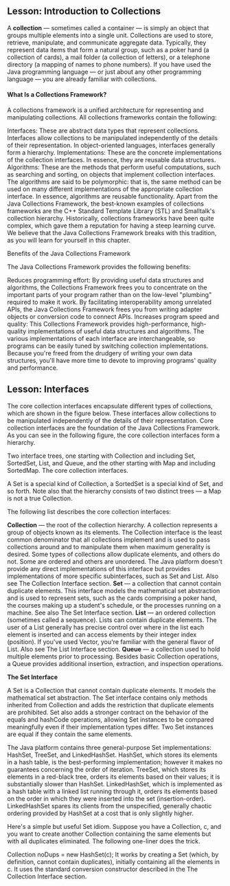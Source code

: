 ## Lesson: Introduction to Collections

A **collection** — sometimes called a container — is simply an object that groups multiple elements into a single unit. Collections are used to store, retrieve, manipulate, and communicate aggregate data. Typically, they represent data items that form a natural group, such as a poker hand (a collection of cards), a mail folder (a collection of letters), or a telephone directory (a mapping of names to phone numbers). If you have used the Java programming language — or just about any other programming language — you are already familiar with collections.

#### What Is a Collections Framework?

A collections framework is a unified architecture for representing and manipulating collections. All collections frameworks contain the following:

Interfaces: These are abstract data types that represent collections. Interfaces allow collections to be manipulated independently of the details of their representation. In object-oriented languages, interfaces generally form a hierarchy.
Implementations: These are the concrete implementations of the collection interfaces. In essence, they are reusable data structures.
Algorithms: These are the methods that perform useful computations, such as searching and sorting, on objects that implement collection interfaces. The algorithms are said to be polymorphic: that is, the same method can be used on many different implementations of the appropriate collection interface. In essence, algorithms are reusable functionality.
Apart from the Java Collections Framework, the best-known examples of collections frameworks are the C++ Standard Template Library (STL) and Smalltalk's collection hierarchy. Historically, collections frameworks have been quite complex, which gave them a reputation for having a steep learning curve. We believe that the Java Collections Framework breaks with this tradition, as you will learn for yourself in this chapter.

Benefits of the Java Collections Framework

The Java Collections Framework provides the following benefits:

Reduces programming effort: By providing useful data structures and algorithms, the Collections Framework frees you to concentrate on the important parts of your program rather than on the low-level "plumbing" required to make it work. By facilitating interoperability among unrelated APIs, the Java Collections Framework frees you from writing adapter objects or conversion code to connect APIs.
Increases program speed and quality: This Collections Framework provides high-performance, high-quality implementations of useful data structures and algorithms. The various implementations of each interface are interchangeable, so programs can be easily tuned by switching collection implementations. Because you're freed from the drudgery of writing your own data structures, you'll have more time to devote to improving programs' quality and performance.


## Lesson: Interfaces

The core collection interfaces encapsulate different types of collections, which are shown in the figure below. These interfaces allow collections to be manipulated independently of the details of their representation. Core collection interfaces are the foundation of the Java Collections Framework. As you can see in the following figure, the core collection interfaces form a hierarchy.

Two interface trees, one starting with Collection and including Set, SortedSet, List, and Queue, and the other starting with Map and including SortedMap.
The core collection interfaces.

A Set is a special kind of Collection, a SortedSet is a special kind of Set, and so forth. Note also that the hierarchy consists of two distinct trees — a Map is not a true Collection.

The following list describes the core collection interfaces:

**Collection** — the root of the collection hierarchy. A collection represents a group of objects known as its elements. The Collection interface is the least common denominator that all collections implement and is used to pass collections around and to manipulate them when maximum generality is desired. Some types of collections allow duplicate elements, and others do not. Some are ordered and others are unordered. The Java platform doesn't provide any direct implementations of this interface but provides implementations of more specific subinterfaces, such as Set and List. Also see The Collection Interface section.
**Set** — a collection that cannot contain duplicate elements. This interface models the mathematical set abstraction and is used to represent sets, such as the cards comprising a poker hand, the courses making up a student's schedule, or the processes running on a machine. See also The Set Interface section.
**List** — an ordered collection (sometimes called a sequence). Lists can contain duplicate elements. The user of a List generally has precise control over where in the list each element is inserted and can access elements by their integer index (position). If you've used Vector, you're familiar with the general flavor of List. Also see The List Interface section.
**Queue** — a collection used to hold multiple elements prior to processing. Besides basic Collection operations, a Queue provides additional insertion, extraction, and inspection operations.



**The Set Interface**

A Set is a Collection that cannot contain duplicate elements. It models the mathematical set abstraction. The Set interface contains only methods inherited from Collection and adds the restriction that duplicate elements are prohibited. Set also adds a stronger contract on the behavior of the equals and hashCode operations, allowing Set instances to be compared meaningfully even if their implementation types differ. Two Set instances are equal if they contain the same elements.

The Java platform contains three general-purpose Set implementations: HashSet, TreeSet, and LinkedHashSet. HashSet, which stores its elements in a hash table, is the best-performing implementation; however it makes no guarantees concerning the order of iteration. TreeSet, which stores its elements in a red-black tree, orders its elements based on their values; it is substantially slower than HashSet. LinkedHashSet, which is implemented as a hash table with a linked list running through it, orders its elements based on the order in which they were inserted into the set (insertion-order). LinkedHashSet spares its clients from the unspecified, generally chaotic ordering provided by HashSet at a cost that is only slightly higher.

Here's a simple but useful Set idiom. Suppose you have a Collection, c, and you want to create another Collection containing the same elements but with all duplicates eliminated. The following one-liner does the trick.

Collection<Type> noDups = new HashSet<Type>(c);
It works by creating a Set (which, by definition, cannot contain duplicates), initially containing all the elements in c. It uses the standard conversion constructor described in the The Collection Interface section.
